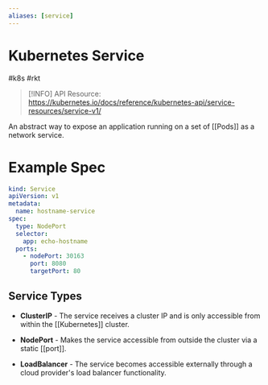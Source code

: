 ```yaml
---
aliases: [service]
---
```

# Kubernetes Service
#k8s  #rkt 

> [!INFO]
> API Resource: https://kubernetes.io/docs/reference/kubernetes-api/service-resources/service-v1/

An abstract way to expose an application running on a set of [[Pods]] as a network service.

# Example Spec
```yaml
kind: Service 
apiVersion: v1 
metadata:
  name: hostname-service 
spec:
  type: NodePort
  selector:
    app: echo-hostname 
  ports:
    - nodePort: 30163
      port: 8080 
      targetPort: 80
```

## Service Types
- **ClusterIP** - The service receives a cluster IP and is only accessible from within the [[Kubernetes]] cluster.

- **NodePort** - Makes the service accessible from outside the cluster via a static [[port]].

- **LoadBalancer** - The service becomes accessible externally through a cloud provider's load balancer functionality.